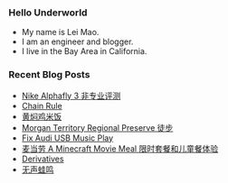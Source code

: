 ### Hello Underworld

- My name is Lei Mao.
- I am an engineer and blogger.
- I live in the Bay Area in California.


### Recent Blog Posts

<!-- BLOG-POST-LIST:START -->
- [Nike Alphafly 3 非专业评测](https://leimao.github.io/essay/Nike-Alphafly-3-%E9%9D%9E%E4%B8%93%E4%B8%9A%E8%AF%84%E6%B5%8B/)
- [Chain Rule](https://leimao.github.io/blog/Chain-Rule/)
- [黄焖鸡米饭](https://leimao.github.io/essay/%E9%BB%84%E7%84%96%E9%B8%A1%E7%B1%B3%E9%A5%AD/)
- [Morgan Territory Regional Preserve 徒步](https://leimao.github.io/life/Morgan-Territory-Regional-Preserve/)
- [Fix Audi USB Music Play](https://leimao.github.io/blog/Fix-Audi-USB-Music-Play/)
- [麦当劳 A Minecraft Movie Meal 限时套餐和儿童餐体验](https://leimao.github.io/essay/Mcdonalds-A-Minecraft-Movie-Meal/)
- [Derivatives](https://leimao.github.io/blog/Derivatives/)
- [无声蛙鸣](https://leimao.github.io/essay/%E6%97%A0%E5%A3%B0%E8%9B%99%E9%B8%A3-The-Frog/)
<!-- BLOG-POST-LIST:END -->

